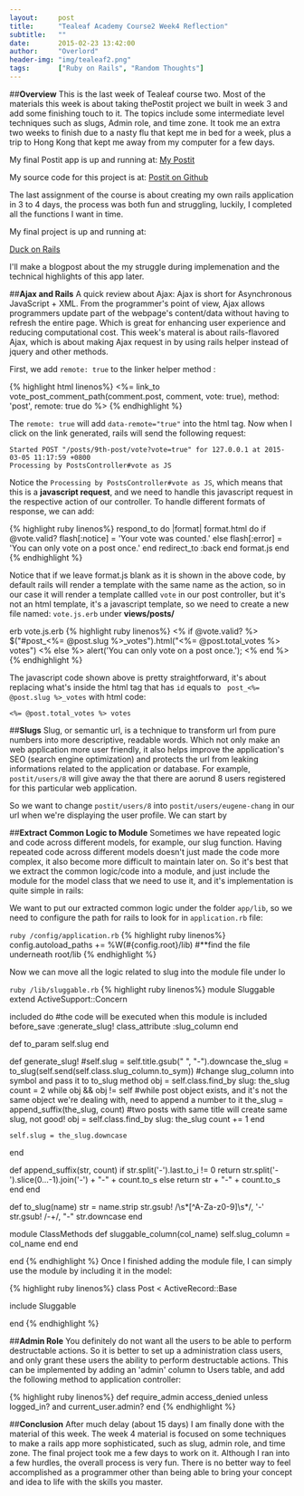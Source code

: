 ```yaml
---
layout:     post
title:      "Tealeaf Academy Course2 Week4 Reflection"
subtitle:   ""
date:       2015-02-23 13:42:00
author:     "Overlord"
header-img: "img/tealeaf2.png"
tags:       ["Ruby on Rails", "Random Thoughts"]
---
```


##**Overview**
This is the last week of Tealeaf course two. Most of the materials this week is about taking thePostit project we built in week 3 and add some finishing touch to it. The topics include some intermediate level techniques such as slugs, Admin role, and time zone. It took me an extra two weeks to finish due to a nasty flu that kept me in bed for a week, plus a trip to Hong Kong that kept me away from my computer for a few days.

My final Postit app is up and running at: 
<a href="https://postit-eugene-chang.herokuapp.com/">My Postit</a>

My source code for this project is at:
<a href="https://github.com/yuyueugene84/postit-solution">Postit on Github</a>

The last assignment of the course is about creating my own rails application in 3 to 4 days, the process was both fun and struggling, luckily, I completed all the functions I want in time. 

My final project is up and running at:

<a href="https://duck-on-rails.herokuapp.com">Duck on Rails</a>

I'll make a blogpost about the my struggle during implemenation and the technical highlights of this app later.

##**Ajax and Rails**
A quick review about Ajax: Ajax is short for Asynchronous JavaScript + XML. From the programmer's point of view, Ajax allows programmers update part of the webpage's content/data without having to refresh the entire page. Which is great for enhancing user experience and reducing computational cost.
This week's materal is about rails-flavored Ajax, which is about making Ajax request in by using rails helper instead of jquery and other methods.

First, we add ```remote: true``` to the linker helper method :

{% highlight html linenos%}
<%= link_to vote_post_comment_path(comment.post, comment, vote: true), method: 'post', remote: true do %>
{% endhighlight %}

The ```remote: true``` will add ```data-remote="true"``` into the html tag. Now when I click on the link generated, rails will send the following request:

```shell
Started POST "/posts/9th-post/vote?vote=true" for 127.0.0.1 at 2015-03-05 11:17:59 +0800
Processing by PostsController#vote as JS
```
Notice the ```Processing by PostsController#vote as JS```, which means that this is a **javascript request**, and we need to handle this javascript request in the respective action of our controller. To handle different formats of response, we can add:

{% highlight ruby linenos%}
respond_to do |format|
  format.html do
    if @vote.valid?
      flash[:notice] = 'Your vote was counted.'
    else
      flash[:error] = 'You can only vote on a post once.'
    end
    redirect_to :back
  end
  format.js
end
{% endhighlight %}

Notice that if we leave format.js blank as it is shown in the above code, by default rails will render a template with the same name as the action, so in our case it will render a template callled ```vote``` in our post controller, but it's not an html template, it's a javascript template, so we need to create a new file named: ```vote.js.erb``` under **views/posts/**

erb vote.js.erb
{% highlight ruby linenos%}
<% if @vote.valid? %>
  $("#post_<%= @post.slug %>_votes").html("<%= @post.total_votes %> votes")
<% else %>
  alert('You can only vote on a post once.');
<% end %>
{% endhighlight %}

The javascript code shown above is pretty straightforward, it's about replacing what's inside the html tag that has ```id``` equals to ``` post_<%= @post.slug %>_votes``` with html code:
```erb
<%= @post.total_votes %> votes
```

##**Slugs**
Slug, or semantic url, is a technique to transform url from pure numbers into more descriptive, readable words. Which not only make an web application more user friendly, it also helps improve the application's SEO (search engine optimization) and protects the url from leaking informations related to the application or database. For example, ```postit/users/8``` will give away the that there are aorund 8 users registered for this particular web application.

So we want to change ```postit/users/8``` into  ```postit/users/eugene-chang``` in our url when we're displaying the user profile. We can start by

##**Extract Common Logic to Module**
Sometimes we have repeated logic and code across different models, for example, our slug function. Having repeated code across different models doesn't just made the code more complex, it also become more difficult to maintain later on. So it's best that we extract the common logic/code into a module, and just include the module for the model class that we need to use it, and it's implementation is quite simple in rails:

We want to put our extracted common logic under the folder ```app/lib```, so we need to configure the path for rails to look for in ```application.rb``` file:

```ruby /config/application.rb```
{% highlight ruby linenos%}
config.autoload_paths += %W(#{config.root}/lib) #**find the file underneath root/lib
{% endhighlight %}

Now we can move all the logic related to slug into the module file under lo

```ruby /lib/sluggable.rb```
{% highlight ruby linenos%}
module Sluggable
  extend ActiveSupport::Concern

  included do #the code will be executed when this module is included
    before_save :generate_slug!
    class_attribute :slug_column
  end

  def to_param
    self.slug
  end

  def generate_slug!
    #self.slug = self.title.gsub(" ", "-").downcase
    the_slug = to_slug(self.send(self.class.slug_column.to_sym)) #change slug_column into symbol and pass it to to_slug method
    obj = self.class.find_by slug: the_slug
    count = 2
    while obj && obj != self #while post object exists, and it's not the same object we're dealing with, need to append a number to it
      the_slug = append_suffix(the_slug, count) #two posts with same title will create same slug, not good!
      obj = self.class.find_by slug: the_slug
      count += 1
    end

    self.slug = the_slug.downcase

  end

  def append_suffix(str, count)
    if str.split('-').last.to_i != 0
      return str.split('-').slice(0...-1).join('-') + "-" + count.to_s
    else
      return str + "-" + count.to_s
    end
  end

  def to_slug(name)
    str = name.strip
    str.gsub! /\s*[^A-Za-z0-9]\s*/, '-'
    str.gsub! /-+/, "-"
    str.downcase
  end

  module ClassMethods
    def sluggable_column(col_name)
      self.slug_column = col_name
    end
  end

end
{% endhighlight %}
Once I finished adding the module file, I can simply use the module by including it in the model:  

{% highlight ruby linenos%}
class Post < ActiveRecord::Base

  include Sluggable
  
end
{% endhighlight %}

##**Admin Role**
You definitely do not want all the users to be able to perform destructable actions. So it is better to set up a administration class users, and only grant these users the ability to perform destructable actions. This can be implemented by adding an 'admin' column to Users table, and add the following method to application controller:

{% highlight ruby linenos%}
 def require_admin
   access_denied unless logged_in? and current_user.admin?
 end
{% endhighlight %}

##**Conclusion**
After much delay (about 15 days) I am finally done with the material of this week. The week 4 material is focused on some techniques to make a rails app more sophisticated, such as slug, admin role, and time zone. The final project took me a few days to work on it. Although I ran into a few hurdles, the overall process is very fun. There is no better way to feel accomplished as a programmer other than being able to bring your concept and idea to life with the skills you master.